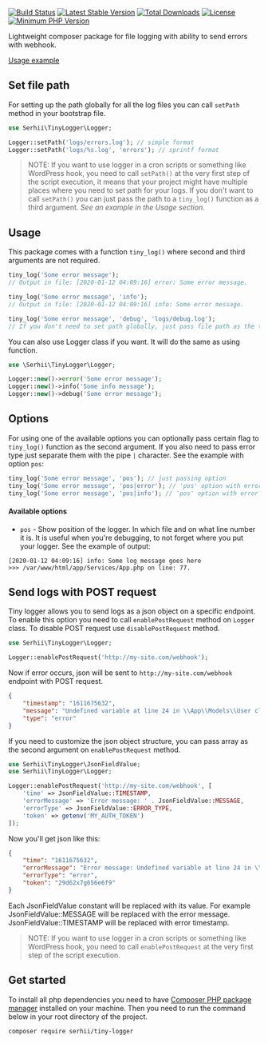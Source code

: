 [![Build Status](https://img.shields.io/endpoint.svg?url=https%3A%2F%2Factions-badge.atrox.dev%2FSerhiiCho%2Ftiny-logger%2Fbadge&style=flat)](https://actions-badge.atrox.dev/SerhiiCho/tiny-logger/goto)
[![Latest Stable Version](https://poser.pugx.org/serhii/tiny-logger/v/stable)](https://packagist.org/packages/serhii/tiny-logger)
[![Total Downloads](https://poser.pugx.org/serhii/tiny-logger/downloads)](https://packagist.org/packages/serhii/tiny-logger)
[![License](https://poser.pugx.org/serhii/tiny-logger/license)](https://packagist.org/packages/serhii/tiny-logger)
<a href="https://php.net/" rel="nofollow"><img src="https://img.shields.io/badge/php-%3E%3D%207.2-8892BF.svg" alt="Minimum PHP Version" style="max-width:100%;"></a>

Lightweight composer package for file logging with ability to send errors with webhook.

[Usage example](https://replit.com/@SerhiiCho/Usage-of-tiny-logger-package#public/index.php)

## Set file path

For setting up the path globally for all the log files you can call `setPath` method in your bootstrap file.

```php
use Serhii\TinyLogger\Logger;

Logger::setPath('logs/errors.log'); // simple format
Logger::setPath('logs/%s.log', 'errors'); // sprintf format
```

> NOTE: If you want to use logger in a cron scripts or something like WordPress hook, you need to call `setPath()` at the very first step of the script execution, it means that your project might have multiple places where you need to set path for your logs. If you don't want to call `setPath()` you can just pass the path to a `tiny_log()` function as a third argument. _See an example in the Usage section._

## Usage

This package comes with a function `tiny_log()` where second and third arguments are not required.

```php
tiny_log('Some error message');
// Output in file: [2020-01-12 04:09:16] error: Some error message.

tiny_log('Some error message', 'info');
// Output in file: [2020-01-12 04:09:16] info: Some error message.

tiny_log('Some error message', 'debug', 'logs/debug.log');
// If you don't need to set path globally, just pass file path as the third argument to the tiny_log function .
```

You can also use Logger class if you want. It will do the same as using function.

```php
use \Serhii\TinyLogger\Logger;

Logger::new()->error('Some error message');
Logger::new()->info('Some info message');
Logger::new()->debug('Some error message');
````

## Options

For using one of the available options you can optionally pass certain flag to `tiny_log()` function as the second argument. If you also need to pass error type just separate them with the pipe `|` character. See the example with option `pos`:

```php
tiny_log('Some error message', 'pos'); // just passing option
tiny_log('Some error message', 'pos|error'); // 'pos' option with error type 'error'
tiny_log('Some error message', 'pos|info'); // 'pos' option with error type 'info'
```

#### Available options

- `pos` - Show position of the logger. In which file and on what line number it is. It is useful when you're debugging, to not forget where you put your logger. See the example of output:

```text
[2020-01-12 04:09:16] info: Some log message goes here
>>> /var/www/html/app/Services/App.php on line: 77.
```

## Send logs with POST request

Tiny logger allows you to send logs as a json object on a specific endpoint. To enable this option you need to call `enablePostRequest` method on `Logger` class. To disable POST request use `disablePostRequest` method.

```php
use Serhii\TinyLogger\Logger;

Logger::enablePostRequest('http://my-site.com/webhook');
```

Now if error occurs, json will be sent to `http://my-site.com/webhook` endpoint with POST request.

```json
{
    "timestamp": "1611675632",
    "message": "Undefined variable at line 24 in \\App\\Models\\User class.",
    "type": "error"
}
```

If you need to customize the json object structure, you can pass array as the second argument on `enablePostRequest` method.

```php
use Serhii\TinyLogger\JsonFieldValue;
use Serhii\TinyLogger\Logger;

Logger::enablePostRequest('http://my-site.com/webhook', [
    'time' => JsonFieldValue::TIMESTAMP,
    'errorMessage' => 'Error message: ' . JsonFieldValue::MESSAGE,
    'errorType' => JsonFieldValue::ERROR_TYPE,
    'token' => getenv('MY_AUTH_TOKEN')
]);
```

Now you'll get json like this:

```json
{
    "time": "1611675632",
    "errorMessage": "Error message: Undefined variable at line 24 in \\App\\Models\\User class.",
    "errorType": "error",
    "token": "29d62x7g656e6f9"
}
```
Each JsonFieldValue constant will be replaced with its value. For example JsonFieldValue::MESSAGE will be replaced with the error message. JsonFieldValue::TIMESTAMP will be replaced with error timestamp.

> NOTE: If you want to use logger in a cron scripts or something like WordPress hook, you need to call `enablePostRequest` at the very first step of the script execution.

## Get started

To install all php dependencies you need to have [Composer PHP package manager](https://getcomposer.org) installed on your machine. Then you need to run the command below in your root directory of the project.

```bash
composer require serhii/tiny-logger
```
